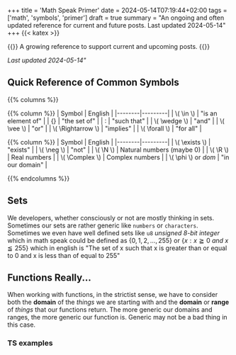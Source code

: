 +++
title = 'Math Speak Primer'
date = 2024-05-14T07:19:44+02:00
tags = ['math', 'symbols', 'primer']
draft = true
summary = "An ongoing and often updated reference for current and future posts. Last updated 2024-05-14"
+++
{{< katex >}}

{{<lead>}}
A growing reference to support current and upcoming posts.
{{</lead>}}

_Last updated 2024-05-14"_



## Quick Reference of Common Symbols

{{% columns %}}

{{% column %}}
| Symbol | English |
|--------|---------|
| \\( \in \\)   | "is an element of" |
| {}       | "the set of" |
| : | "such that" |
| \\( \wedge \\) | "and" |
| \\( \vee \\) | "or" |
| \\( \Rightarrow \\) | "implies" |
| \\( \forall \\) | "for all" |


{{% column %}}
| Symbol | English |
|--------|---------|
| \\( \exists \\) | "exists" |
| \\( \neg \\) | "not" |
| \\( \N \\)   | Natural numbers (maybe 0) |
| \\( \R \\)      | Real numbers |
| \\( \Complex \\)      | Complex numbers |
| \\( \phi \\) or _dom_ | "in our domain" |

{{% endcolumns %}}



## Sets

We developers, whether consciously or not are mostly thinking in sets. Sometimes our sets are rather generic like `numbers` or `characters`. Sometimes we even have well defined sets like `u8` _unsigned 8-bit integer_ which in math speak could be defined as  $\{0, 1, 2,..., 255\}$ or $\{x : x  \geqq 0\ and\ x \leqq 255\}$ which in english is "The set of x such that x is greater than or equal to 0 and x is less than of equal to 255"

## Functions Really...

When working with functions, in the strictist sense, we have to consider both the **domain** of the _things_ we are starting with and the **domain** or **range** of _things_ that our functions return. The more generic our domains and ranges, the more generic our function is. Generic may not be a bad thing in this case.

### TS examples

